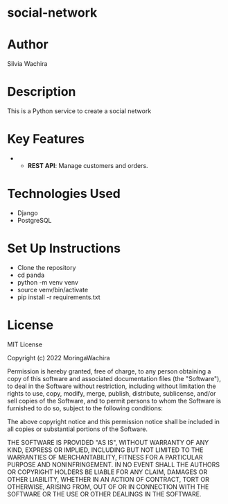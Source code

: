 # social-network
# Author
Silvia Wachira 
# Description
This is a Python service to create a social network 
# Key Features
* - **REST API**: Manage customers and orders.
 
# Technologies Used
* Django
* PostgreSQL
# Set Up Instructions
* Clone the repository
* cd panda
* python -m venv venv
* source venv/bin/activate
* pip install -r requirements.txt

# License
MIT License

Copyright (c) 2022 MoringaWachira

Permission is hereby granted, free of charge, to any person obtaining a copy
of this software and associated documentation files (the "Software"), to deal
in the Software without restriction, including without limitation the rights
to use, copy, modify, merge, publish, distribute, sublicense, and/or sell
copies of the Software, and to permit persons to whom the Software is
furnished to do so, subject to the following conditions:

The above copyright notice and this permission notice shall be included in all
copies or substantial portions of the Software.

THE SOFTWARE IS PROVIDED "AS IS", WITHOUT WARRANTY OF ANY KIND, EXPRESS OR
IMPLIED, INCLUDING BUT NOT LIMITED TO THE WARRANTIES OF MERCHANTABILITY,
FITNESS FOR A PARTICULAR PURPOSE AND NONINFRINGEMENT. IN NO EVENT SHALL THE
AUTHORS OR COPYRIGHT HOLDERS BE LIABLE FOR ANY CLAIM, DAMAGES OR OTHER
LIABILITY, WHETHER IN AN ACTION OF CONTRACT, TORT OR OTHERWISE, ARISING FROM,
OUT OF OR IN CONNECTION WITH THE SOFTWARE OR THE USE OR OTHER DEALINGS IN THE
SOFTWARE.
